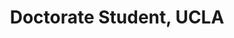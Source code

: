 ---
name: Yayun (Daisy) Du
title:  Doctorate Student, UCLA
image: https://via.placeholder.com/400
link: http://website.com
---